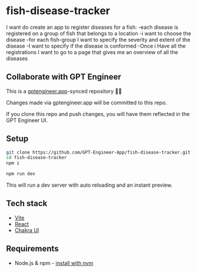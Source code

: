 # fish-disease-tracker

I want do create an app to register diseases for a fish:
-each disease is registered on a group of fish that belongs to a location
-i want to choose the disease
-for each fish-group I want to specify the severity and extent of the disease
-I want to specify if the disease is conformed
-Once i Have all the registrations I want to go to a page that gives me an overview of all the diseases

## Collaborate with GPT Engineer

This is a [gptengineer.app](https://gptengineer.app)-synced repository 🌟🤖

Changes made via gptengineer.app will be committed to this repo.

If you clone this repo and push changes, you will have them reflected in the GPT Engineer UI.

## Setup

```sh
git clone https://github.com/GPT-Engineer-App/fish-disease-tracker.git
cd fish-disease-tracker
npm i
```

```sh
npm run dev
```

This will run a dev server with auto reloading and an instant preview.

## Tech stack

- [Vite](https://vitejs.dev/)
- [React](https://react.dev/)
- [Chakra UI](https://chakra-ui.com/)

## Requirements

- Node.js & npm - [install with nvm](https://github.com/nvm-sh/nvm#installing-and-updating)
